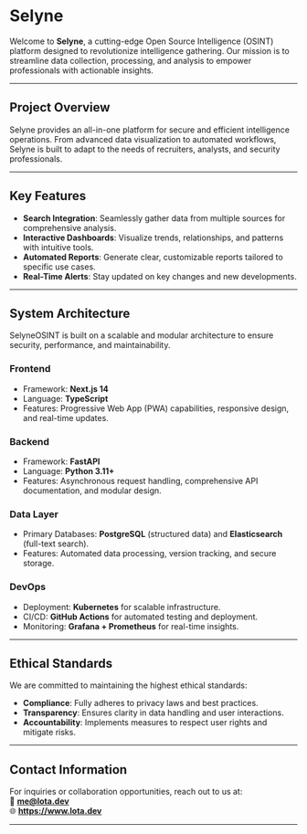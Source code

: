 # Selyne

Welcome to **Selyne**, a cutting-edge Open Source Intelligence (OSINT) platform designed to revolutionize intelligence gathering. Our mission is to streamline data collection, processing, and analysis to empower professionals with actionable insights.

---

## **Project Overview**

Selyne provides an all-in-one platform for secure and efficient intelligence operations. From advanced data visualization to automated workflows, Selyne is built to adapt to the needs of recruiters, analysts, and security professionals.

---

## **Key Features**

- **Search Integration**: Seamlessly gather data from multiple sources for comprehensive analysis.
- **Interactive Dashboards**: Visualize trends, relationships, and patterns with intuitive tools.
- **Automated Reports**: Generate clear, customizable reports tailored to specific use cases.
- **Real-Time Alerts**: Stay updated on key changes and new developments.

---

## **System Architecture**

SelyneOSINT is built on a scalable and modular architecture to ensure security, performance, and maintainability.

### **Frontend**
- Framework: **Next.js 14**
- Language: **TypeScript**
- Features: Progressive Web App (PWA) capabilities, responsive design, and real-time updates.

### **Backend**
- Framework: **FastAPI**
- Language: **Python 3.11+**
- Features: Asynchronous request handling, comprehensive API documentation, and modular design.

### **Data Layer**
- Primary Databases: **PostgreSQL** (structured data) and **Elasticsearch** (full-text search).
- Features: Automated data processing, version tracking, and secure storage.

### **DevOps**
- Deployment: **Kubernetes** for scalable infrastructure.
- CI/CD: **GitHub Actions** for automated testing and deployment.
- Monitoring: **Grafana + Prometheus** for real-time insights.

---

## **Ethical Standards**

We are committed to maintaining the highest ethical standards:
- **Compliance**: Fully adheres to privacy laws and best practices.
- **Transparency**: Ensures clarity in data handling and user interactions.
- **Accountability**: Implements measures to respect user rights and mitigate risks.

---

## **Contact Information**

For inquiries or collaboration opportunities, reach out to us at:  
📧 **me@lota.dev**  
🌐 **https://www.lota.dev**

---

